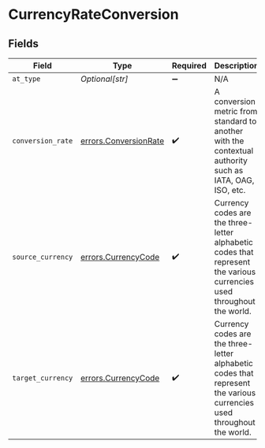 # CurrencyRateConversion


## Fields

| Field                                                                                                                 | Type                                                                                                                  | Required                                                                                                              | Description                                                                                                           |
| --------------------------------------------------------------------------------------------------------------------- | --------------------------------------------------------------------------------------------------------------------- | --------------------------------------------------------------------------------------------------------------------- | --------------------------------------------------------------------------------------------------------------------- |
| `at_type`                                                                                                             | *Optional[str]*                                                                                                       | :heavy_minus_sign:                                                                                                    | N/A                                                                                                                   |
| `conversion_rate`                                                                                                     | [errors.ConversionRate](../../models/errors/conversionrate.md)                                                        | :heavy_check_mark:                                                                                                    | A conversion metric from standard to another with the contextual authority such as IATA, OAG, ISO, etc.               |
| `source_currency`                                                                                                     | [errors.CurrencyCode](../../models/errors/currencycode.md)                                                            | :heavy_check_mark:                                                                                                    | Currency codes are the three-letter alphabetic codes that represent the various currencies used throughout the world. |
| `target_currency`                                                                                                     | [errors.CurrencyCode](../../models/errors/currencycode.md)                                                            | :heavy_check_mark:                                                                                                    | Currency codes are the three-letter alphabetic codes that represent the various currencies used throughout the world. |
